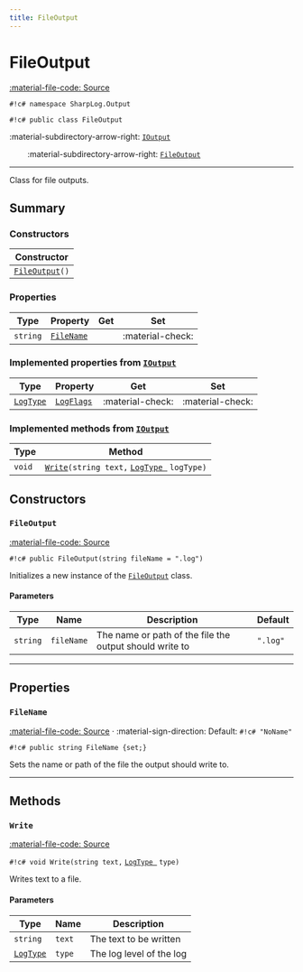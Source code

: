 ```yaml
---
title: FileOutput
---
```


# FileOutput
[:material-file-code: Source](https://github.com/habetuz/SharpLog/blob/main/Output/FileOutput.cs)

`#!c# namespace SharpLog.Output`

`#!c# public class FileOutput`

:material-subdirectory-arrow-right: [`IOutput`](IOutput.md)

&ensp;&ensp;&ensp;&ensp; :material-subdirectory-arrow-right: [`FileOutput`]()

---

Class for file outputs.

## Summary
### Constructors
| Constructor                       |
| --------------------------------- | 
| [`FileOutput`](#fileoutput_1)`()` | 

### Properties
| Type     | Property                | Get              | Set              |
| -------- | ----------------------- | ---------------- | ---------------- | 
| `string` | [`FileName`](#filename) |                  | :material-check: | 

### Implemented properties from [`IOutput`](IOutput.md)
| Type                    | Property                          | Get              | Set              |
| ----------------------- | --------------------------------- | ---------------- | ---------------- | 
| [`LogType`](LogType.md) | [`LogFlags`](IOutput.md#logflags) | :material-check: | :material-check: | 

### Implemented methods from [`IOutput`](IOutput.md)
| Type               | Method                                                                 |
| ------------------ | ---------------------------------------------------------------------- |
| `void`             | [`Write`](#write)`(string text,`  [`LogType `](LogType.md)  `logType)` |

## Constructors
### `FileOutput`
[:material-file-code: Source](https://github.com/habetuz/SharpLog/blob/main/Output/FileOutput.cs#L38-L41)

`#!c# public FileOutput(string fileName = ".log")`

Initializes a new instance of the [`FileOutput`]() class.

#### Parameters
| Type     | Name       | Description                                             | Default  |
| -------- | ---------- | ------------------------------------------------------- | -------- |
| `string` | `fileName` | The name or path of the file the output should write to | `".log"` |

---
## Properties
### `FileName`
[:material-file-code: Source](https://github.com/habetuz/SharpLog/blob/main/Output/FileOutput.cs#L46-L51) · :material-sign-direction: Default: `#!c# "NoName"`

`#!c# public string FileName {set;}`

Sets the name or path of the file the output should write to.

---
## Methods
### `Write`
[:material-file-code: Source](https://github.com/habetuz/SharpLog/blob/main/Output/FileOutput.cs#L60-L88)

`#!c# void Write(string text,`  [`LogType `](LogType.md)  `type)`

Writes text to a file.

#### Parameters
| Type                       | Name   | Description              |
| -------------------------- | ------ | ------------------------ |
| `string`                   | `text` | The text to be written   |
| [`LogType`](LogType.md)    | `type` | The log level of the log |